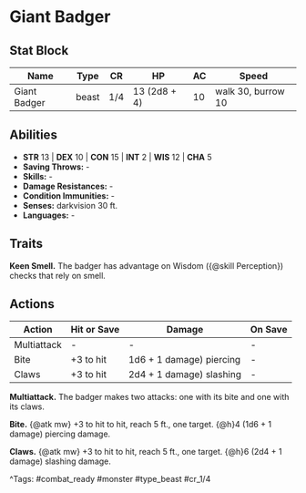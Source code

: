 # Giant Badger

## Stat Block

| Name | Type | CR | HP | AC | Speed |
|------|------|----|----|----|-------|
| Giant Badger | beast | 1/4 | 13 (2d8 + 4) | 10 | walk 30, burrow 10 |

## Abilities

- **STR** 13 | **DEX** 10 | **CON** 15 | **INT** 2 | **WIS** 12 | **CHA** 5
- **Saving Throws:** -  
- **Skills:** -  
- **Damage Resistances:** -  
- **Condition Immunities:** -  
- **Senses:** darkvision 30 ft.  
- **Languages:** -

## Traits

**Keen Smell.** The badger has advantage on Wisdom ({@skill Perception}) checks that rely on smell.


## Actions

| Action | Hit or Save | Damage | On Save |
|--------|--------------|--------|----------|
| Multiattack | - | - | - |
| Bite | +3 to hit | 1d6 + 1 damage) piercing | - |
| Claws | +3 to hit | 2d4 + 1 damage) slashing | - |

**Multiattack.** The badger makes two attacks: one with its bite and one with its claws.

**Bite.** {@atk mw} +3 to hit to hit, reach 5 ft., one target. {@h}4 (1d6 + 1 damage) piercing damage.

**Claws.** {@atk mw} +3 to hit to hit, reach 5 ft., one target. {@h}6 (2d4 + 1 damage) slashing damage.


^Tags: #combat_ready #monster #type_beast #cr_1/4